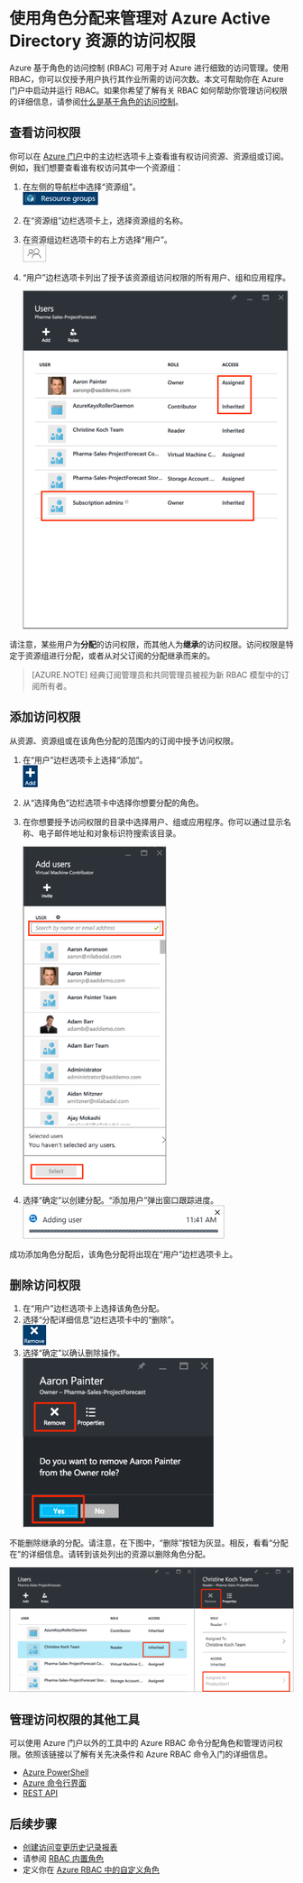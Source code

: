 <properties
	pageTitle="在 Azure 门户中使用基于角色的访问控制 | Azure"
	description="在 Azure 门户中使用基于角色的访问控制开始进行访问权限管理。在目录中使用角色分配来分配权限。"
	services="active-directory"
	documentationCenter=""
	authors="kgremban"
	manager="stevenpo"
	editor=""/>

<tags
	ms.service="active-directory"
	ms.date="05/03/2016"
	wacn.date="07/05/2016"/>

# 使用角色分配来管理对 Azure Active Directory 资源的访问权限

Azure 基于角色的访问控制 (RBAC) 可用于对 Azure 进行细致的访问管理。使用 RBAC，你可以仅授予用户执行其作业所需的访问次数。本文可帮助你在 Azure 门户中启动并运行 RBAC。如果你希望了解有关 RBAC 如何帮助你管理访问权限的详细信息，请参阅[什么是基于角色的访问控制](/documentation/articles/role-based-access-control-what-is/)。

## 查看访问权限
你可以在 [Azure 门户](https://portal.azure.cn)中的主边栏选项卡上查看谁有权访问资源、资源组或订阅。例如，我们想要查看谁有权访问其中一个资源组：

1. 在左侧的导航栏中选择“资源组”。  
	![资源组 - 图标](./media/role-based-access-control-configure/resourcegroups_icon.png)
2. 在“资源组”边栏选项卡上，选择资源组的名称。
3. 在资源组边栏选项卡的右上方选择“用户”。  
	![用户 - 图标](./media/role-based-access-control-configure/users_icon.png)
4. “用户”边栏选项卡列出了授予该资源组访问权限的所有用户、组和应用程序。  

	![用户边栏选项卡 - 继承的与分配的访问权限屏幕截图](./media/role-based-access-control-configure/view-access.png)

请注意，某些用户为**分配**的访问权限，而其他人为**继承**的访问权限。访问权限是特定于资源组进行分配，或者从对父订阅的分配继承而来的。

> [AZURE.NOTE] 经典订阅管理员和共同管理员被视为新 RBAC 模型中的订阅所有者。


## 添加访问权限
从资源、资源组或在该角色分配的范围内的订阅中授予访问权限。

1. 在“用户”边栏选项卡上选择“添加”。  
	![添加 - 图标](./media/role-based-access-control-configure/add_icon.png)  
2. 从“选择角色”边栏选项卡中选择你想要分配的角色。
3. 在你想要授予访问权限的目录中选择用户、组或应用程序。你可以通过显示名称、电子邮件地址和对象标识符搜索该目录。  

	![添加用户边栏选项卡 - 搜索屏幕截图](./media/role-based-access-control-configure/grant-access2.png)

4. 选择“确定”以创建分配。“添加用户”弹出窗口跟踪进度。  
	![添加用户进度栏 - 屏幕截图](./media/role-based-access-control-configure/addinguser_popup.png)

成功添加角色分配后，该角色分配将出现在“用户”边栏选项卡上。

## 删除访问权限

1. 在“用户”边栏选项卡上选择该角色分配。
2. 选择“分配详细信息”边栏选项卡中的“删除”。  
	![删除 - 图标](./media/role-based-access-control-configure/remove_icon.png)
3. 选择“确定”以确认删除操作。  
	![用户边栏选项卡 - 从角色中删除屏幕截图](./media/role-based-access-control-configure/remove-access1.png)

不能删除继承的分配。请注意，在下图中，“删除”按钮为灰显。相反，看看“分配在”的详细信息。请转到该处列出的资源以删除角色分配。

![用户边栏选项卡 - 继承的访问权限禁用删除按钮屏幕截图](./media/role-based-access-control-configure/remove-access2.png)

## 管理访问权限的其他工具
可以使用 Azure 门户以外的工具中的 Azure RBAC 命令分配角色和管理访问权限。依照该链接以了解有关先决条件和 Azure RBAC 命令入门的详细信息。

- [Azure PowerShell](/documentation/articles/role-based-access-control-manage-access-powershell/)
- [Azure 命令行界面](/documentation/articles/role-based-access-control-manage-access-azure-cli/)
- [REST API](/documentation/articles/role-based-access-control-manage-access-rest/)

## 后续步骤
- [创建访问变更历史记录报表](/documentation/articles/role-based-access-control-access-change-history-report/)
- 请参阅 [RBAC 内置角色](/documentation/articles/role-based-access-built-in-roles/)
- 定义你在 [Azure RBAC 中的自定义角色](/documentation/articles/role-based-access-control-custom-roles/)

<!---HONumber=Mooncake_0627_2016-->